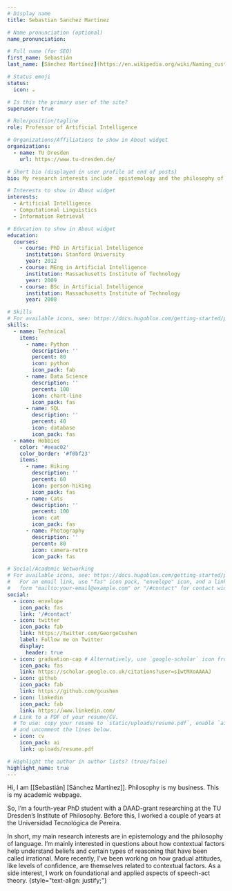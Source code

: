 ```yaml
---
# Display name
title: Sebastian Sanchez Martinez

# Name pronunciation (optional)
name_pronunciation: 

# Full name (for SEO)
first_name: Sebastián
last_name: [Sánchez Martínez](https://en.wikipedia.org/wiki/Naming_customs_of_Hispanic_America)

# Status emoji
status:
  icon: ☕️

# Is this the primary user of the site?
superuser: true

# Role/position/tagline
role: Professor of Artificial Intelligence

# Organizations/Affiliations to show in About widget
organizations:
  - name: TU Dresden
    url: https://www.tu-dresden.de/

# Short bio (displayed in user profile at end of posts)
bio: My research interests include  epistemology and the philosophy of language. I’m mainly interested in questions about how contextual factors help understand beliefs and certain types of reasoning that have been called irrational. More recently, I’ve been working on how gradual attitudes, like levels of confidence, are themselves related to contextual factors. As a side interest, I work on foundational and applied aspects of speech-act theory.

# Interests to show in About widget
interests:
  - Artificial Intelligence
  - Computational Linguistics
  - Information Retrieval

# Education to show in About widget
education:
  courses:
    - course: PhD in Artificial Intelligence
      institution: Stanford University
      year: 2012
    - course: MEng in Artificial Intelligence
      institution: Massachusetts Institute of Technology
      year: 2009
    - course: BSc in Artificial Intelligence
      institution: Massachusetts Institute of Technology
      year: 2008

# Skills
# For available icons, see: https://docs.hugoblox.com/getting-started/page-builder/#icons
skills:
  - name: Technical
    items:
      - name: Python
        description: ''
        percent: 80
        icon: python
        icon_pack: fab
      - name: Data Science
        description: ''
        percent: 100
        icon: chart-line
        icon_pack: fas
      - name: SQL
        description: ''
        percent: 40
        icon: database
        icon_pack: fas
  - name: Hobbies
    color: '#eeac02'
    color_border: '#f0bf23'
    items:
      - name: Hiking
        description: ''
        percent: 60
        icon: person-hiking
        icon_pack: fas
      - name: Cats
        description: ''
        percent: 100
        icon: cat
        icon_pack: fas
      - name: Photography
        description: ''
        percent: 80
        icon: camera-retro
        icon_pack: fas

# Social/Academic Networking
# For available icons, see: https://docs.hugoblox.com/getting-started/page-builder/#icons
#   For an email link, use "fas" icon pack, "envelope" icon, and a link in the
#   form "mailto:your-email@example.com" or "/#contact" for contact widget.
social:
  - icon: envelope
    icon_pack: fas
    link: '/#contact'
  - icon: twitter
    icon_pack: fab
    link: https://twitter.com/GeorgeCushen
    label: Follow me on Twitter
    display:
      header: true
  - icon: graduation-cap # Alternatively, use `google-scholar` icon from `ai` icon pack
    icon_pack: fas
    link: https://scholar.google.co.uk/citations?user=sIwtMXoAAAAJ
  - icon: github
    icon_pack: fab
    link: https://github.com/gcushen
  - icon: linkedin
    icon_pack: fab
    link: https://www.linkedin.com/
  # Link to a PDF of your resume/CV.
  # To use: copy your resume to `static/uploads/resume.pdf`, enable `ai` icons in `params.yaml`,
  # and uncomment the lines below.
  - icon: cv
    icon_pack: ai
    link: uploads/resume.pdf

# Highlight the author in author lists? (true/false)
highlight_name: true
---
```


Hi, I am [[Sebastián] [Sánchez Martínez]]. Philosophy is my business. This is my academic webpage.

So, I’m a fourth-year PhD student with a DAAD-grant researching at the TU Dresden’s Institute of Philosophy. Before this, I worked a couple of years at the Universidad Tecnológica de Pereira.

In short, my main research interests are in epistemology and the philosophy of language. I’m mainly interested in questions about how contextual factors help understand beliefs and certain types of reasoning that have been called irrational. More recently, I’ve been working on how gradual attitudes, like levels of confidence, are themselves related to contextual factors. As a side interest, I work on foundational and applied aspects of speech-act theory.
{style="text-align: justify;"}

